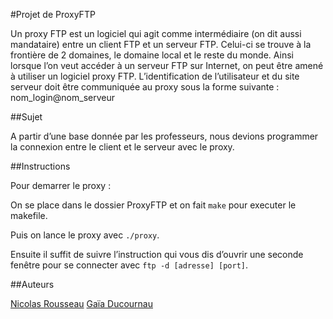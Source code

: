 ﻿#Projet de ProxyFTP

Un proxy FTP est un logiciel qui agit comme intermédiaire (on dit aussi mandataire) entre un client FTP et un serveur FTP. Celui-ci se trouve à la frontière de 2 domaines, le domaine local et le reste du monde. Ainsi lorsque l’on veut accéder à un serveur FTP sur Internet, on peut être amené à utiliser un logiciel proxy FTP. 
L’identification de l’utilisateur et du site serveur doit être communiquée au proxy sous la forme suivante : 
nom_login@nom_serveur

##Sujet

A partir d’une base donnée par les professeurs, nous devions programmer la connexion entre le client et le serveur avec le proxy.

##Instructions

Pour demarrer le proxy :

On se place dans le dossier ProxyFTP et on fait ```make``` pour executer le makefile.

Puis on lance le proxy avec ```./proxy```.

Ensuite il suffit de suivre l’instruction qui vous dis d’ouvrir une seconde fenêtre pour se connecter avec ```ftp -d [adresse] [port]```.

##Auteurs

[Nicolas Rousseau](https://github.com/NeikoStream)
[Gaïa Ducournau](https://github.com/gaiailou)
